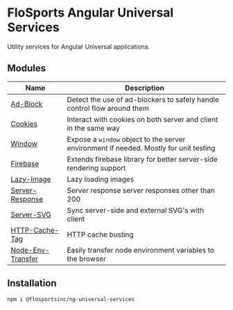 # FloSports Angular Universal Services
Utility services for Angular Universal applications.

## Modules
| Name                                             | Description   |
| ------------------------------------------------ | ------------- |
| [Ad-Block](https://github.com/flocasts/flo-angular/tree/master/projects/flosportsinc/ng-universal-services/src/ad-block)               | Detect the use of ad-blockers to safely handle control flow around them |
| [Cookies](https://github.com/flocasts/flo-angular/tree/master/projects/flosportsinc/ng-universal-services/src/cookies)                 | Interact with cookies on both server and client in the same way |
| [Window](https://github.com/flocasts/flo-angular/tree/master/projects/flosportsinc/ng-universal-services/src/window)                   | Expose a `window` object to the server environment if needed. Mostly for unit testing |
| [Firebase](https://github.com/flocasts/flo-angular/tree/master/projects/flosportsinc/ng-universal-services/src/firebase)               | Extends firebase library for better server-side rendering support |
| [Lazy-Image](https://github.com/flocasts/flo-angular/tree/master/projects/flosportsinc/ng-universal-services/src/lazy-image)           | Lazy loading images
| [Server-Response](https://github.com/flocasts/flo-angular/tree/master/projects/flosportsinc/ng-universal-services/src/server-response) | Server response server responses other than 200
| [Server-SVG](https://github.com/flocasts/flo-angular/tree/master/projects/flosportsinc/ng-universal-services/src/server-svg)           | Sync server-side and external SVG's with client
| [HTTP-Cache-Tag](https://github.com/flocasts/flo-angular/tree/master/projects/flosportsinc/ng-universal-services/src/http-cache-tag)   | HTTP cache busting
| [Node-Env-Transfer](https://github.com/flocasts/flo-angular/tree/master/projects/flosportsinc/ng-universal-services/src/node-env-transfer) | Easily transfer node environment variables to the browser

## Installation
```sh
npm i @flosportsinc/ng-universal-services
```
